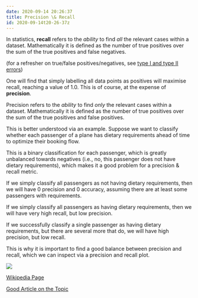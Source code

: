 ```yaml
---
date: 2020-09-14 20:26:37
title: Precision \& Recall
id: 2020-09-14t20-26-37z
---
```


In statistics, **recall** refers to the _ability_ to find _all_ the relevant
cases within a dataset. Mathematically it is defined as the number of true
positives over the sum of the true positives and false negatives.

(for a refresher on true/false positives/negatives,
see [type I and type II errors](./2020-09-05t13-04-40z.md))

One will find that simply labelling all data points as positives will maximise
recall, reaching a value of 1.0. This is of course, at the expense of
**precision**.

Precision refers to the _ability_ to find _only_ the relevant cases within
a dataset. Mathematically it is defined as the number of true positives over
the sum of the true positives and false positives.

This is better understood via an example. Suppose we want to classify whether
each passenger of a plane has dietary requirements ahead of time to optimize
their booking flow.

This is a binary classification for each passenger, which is greatly unbalanced
towards negatives (i.e., no, this passenger does not have dietary
requirements), which makes it a good problem for a precision & recall metric.

If we simply classify all passengers as not having dietary requirements, then
we will have 0 precision and 0 accuracy, assuming there are at least some
passengers with requirements.

If we simply classify all passengers as having dietary requirements, then we
will have very high recall, but low precision.

If we successfully classify a single passenger as having dietary requirements,
but there are several more that do, we will have high precision, but low
recall.

This is why it is important to find a good balance between precision and
recall, which we can inspect via a precision and recall plot.

![](https://miro.medium.com/max/1400/0*XEO3pwAee7tBT_D1.png)

[Wikipedia Page](https://en.wikipedia.org/wiki/Precision_and_recall)

[Good Article on the
Topic](https://towardsdatascience.com/beyond-accuracy-precision-and-recall-3da06bea9f6c)
